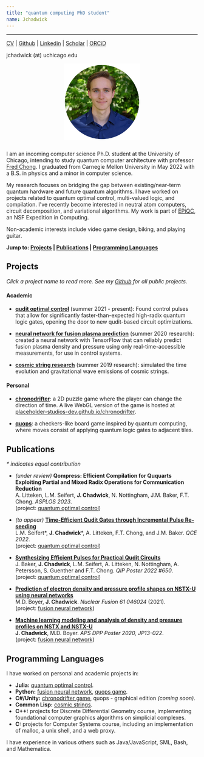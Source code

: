 ```yaml
---
title: "quantum computing PhD student"
name: Jchadwick
---
```


---

[CV](/files/CV.pdf) \| <a href="https://github.com/jasonchadwick" target="_blank" rel="noopener noreferrer">Github</a> \| <a href="https://linkedin.com/in/jasonchadwick" target="_blank" rel="noopener noreferrer">Linkedin</a> \| <a href="https://scholar.google.com/citations?user=kE5iFs0AAAAJ&hl=en" target="_blank" rel="noopener noreferrer">Scholar</a> \| <a href="https://orcid.org/0000-0002-7932-1418" target="_blank" rel="noopener noreferrer">ORCiD</a>

jchadwick (at) uchicago.edu

<img style="margin-left: 30%; width: 40%; margin-bottom: 10px;" src="files/portrait-circle-small.png">

I am an incoming computer science Ph.D. student at the University of Chicago, intending to study quantum computer architecture with professor <a href="https://people.cs.uchicago.edu/~ftchong/" target="_blank" rel="noopener noreferrer">Fred Chong</a>. I graduated from Carnegie Mellon University in May 2022 with a B.S. in physics and a minor in computer science. 

My research focuses on bridging the gap between existing/near-term quantum hardware and future quantum algorithms. I have worked on projects related to quantum optimal control, multi-valued logic, and compilation. I've recently become interested in neutral atom computers, circuit decomposition, and variational algorithms. My work is part of <a href="https://www.epiqc.cs.uchicago.edu/" target="_blank" rel="noopener noreferrer">EPiQC</a>, an NSF Expedition in Computing.

Non-academic interests include video game design, biking, and playing guitar.

**Jump to:
[Projects](#projects) | [Publications](#publications) | [Programming Languages](#programming-languages)**

## Projects

*Click a project name to read more. See my <a href="https://github.com/jasonchadwick" target="_blank" rel="noopener noreferrer">Github</a> for all public projects.*

#### Academic

- [**qudit optimal control**](/pages/qudit-pulses.md) (summer 2021 - present): Found control pulses that allow for significantly faster-than-expected high-radix quantum logic gates, opening the door to new qudit-based circuit optimizations.

- [**neural network for fusion plasma prediction**](/pages/fusion.md) (summer 2020 research): created a neural network with TensorFlow that can reliably predict fusion plasma density and pressure using only real-time-accessible measurements, for use in control systems.

- [**cosmic string research**](/pages/cosmic-strings.md) (summer 2019 research): simulated the time evolution and gravitational wave emissions of cosmic strings.

#### Personal

- [**chronodrifter**](/pages/chronodrifter.md): a 2D puzzle game where the player can change the direction of time. A live WebGL version of the game is hosted at <a href="https://placeholder-studios-dev.github.io/chronodrifter" target="_blank" rel="noopener noreferrer">placeholder-studios-dev.github.io/chronodrifter</a>.

- [**quops**](/pages/quops.md): a checkers-like board game inspired by quantum computing, where moves consist of applying quantum logic gates to adjacent tiles.

## Publications

*\* indicates equal contribution*

- *(under review)* **Qompress: Efficient Compilation for Ququarts Exploiting Partial and Mixed Radix Operations for Communication Reduction**
<br>A. Litteken, L.M. Seifert, **J. Chadwick**, N. Nottingham, J.M. Baker, F.T. Chong. *ASPLOS 2023*.
<br>(project: [quantum optimal control](/pages/qudit-pulses.md))

- *(to appear)* <a href="https://arxiv.org/abs/2206.14975" target="_blank" rel="noopener noreferrer">**Time-Efficient Qudit Gates through Incremental Pulse Re-seeding**</a>
<br>L.M. Seifert\*, **J. Chadwick**\*, A. Litteken, F.T. Chong, and J.M. Baker. *QCE 2022*.
<br>(project: [quantum optimal control](/pages/qudit-pulses.md))

- [**Synthesizing Efficient Pulses for Practical Qudit Circuits**](/files/QIP-2022.pdf) 
<br>J. Baker, **J. Chadwick**, L.M. Seifert, A. Litteken, N. Nottingham, A. Petersson, S. Guenther and F.T. Chong. *QIP Poster 2022 #650*.
<br>(project: [quantum optimal control](/pages/qudit-pulses.md))

- <a href="https://doi.org/10.1088/1741-4326/abe08b" target="_blank" rel="noopener noreferrer">**Prediction of electron density and pressure profile shapes on NSTX-U using neural networks**</a> 
<br>M.D. Boyer, **J. Chadwick**. *Nuclear Fusion 61 046024* (2021).
<br>(project: [fusion neural network](/pages/fusion.md))

- <a href="https://meetings.aps.org/Meeting/DPP20/Session/JP13.22" target="_blank" rel="noopener noreferrer">**Machine learning modeling and analysis of density and pressure profiles on NSTX and NSTX-U**</a> 
<br>**J. Chadwick**, M.D. Boyer. *APS DPP Poster 2020, JP13-022*.
<br>(project: [fusion neural network](/pages/fusion.md))



## Programming Languages

I have worked on personal and academic projects in:

- **Julia:** [quantum optimal control](/pages/qudit-pulses.md).
- **Python:** [fusion neural network](/pages/fusion.md), [quops game](/pages/quops.md).
- **C#/Unity:** [chronodrifter game](/pages/chronodrifter.md), quops - graphical edition *(coming soon)*.
- **Common Lisp:** [cosmic strings](/pages/cosmic-strings.md).
- **C++:** projects for Discrete Differential Geometry course, implementing foundational computer graphics algorithms on simplicial complexes.
- **C:** projects for Computer Systems course, including an implementation of malloc, a unix shell, and a web proxy.

I have experience in various others such as Java/JavaScript, SML, Bash, and Mathematica.

<div style="height:400px"></div>